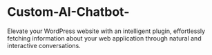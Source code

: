 # Custom-AI-Chatbot-
Elevate your WordPress website with an intelligent plugin, effortlessly fetching information about your web application through natural and interactive conversations.
